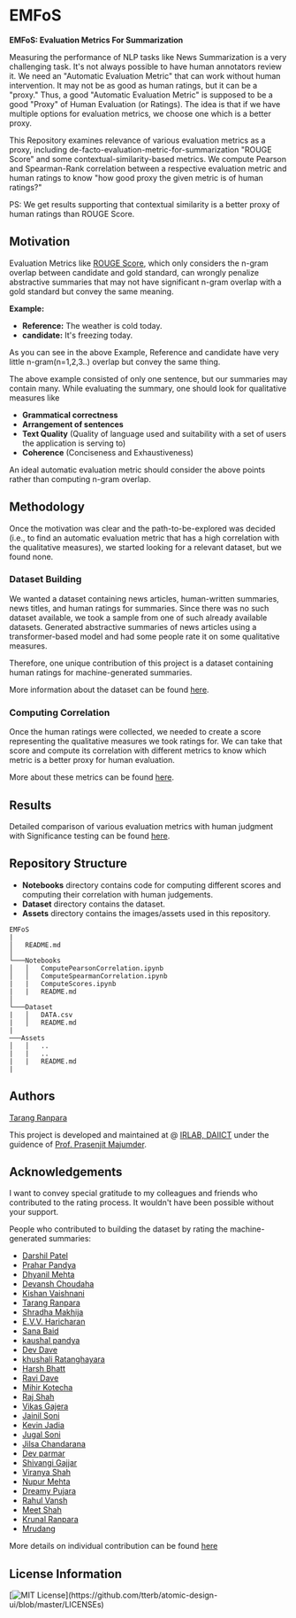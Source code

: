 
# EMFoS

**EMFoS: Evaluation Metrics For Summarization** 

Measuring the performance of NLP tasks like News Summarization is a very challenging task. It's not always possible to have human annotators review it. We need an "Automatic Evaluation Metric" that can work without human intervention. It may not be as good as human ratings, but it can be a "proxy." Thus, a good "Automatic Evaluation Metric" is supposed to be a good "Proxy" of Human Evaluation (or Ratings). The idea is that if we have multiple options for evaluation metrics, we choose one which is a better proxy.

This Repository examines relevance of various evaluation metrics as a proxy, including de-facto-evaluation-metric-for-summarization "ROUGE Score" and some contextual-similarity-based metrics. We compute Pearson and Spearman-Rank correlation between a respective evaluation metric and human ratings to know "how good proxy the given metric is of human ratings?"

PS: We get results supporting that contextual similarity is a better proxy of human ratings than ROUGE Score.

## Motivation

Evaluation Metrics like [ROUGE Score](https://aclanthology.org/W04-1013/), which only considers the n-gram overlap between candidate and gold standard, can wrongly penalize abstractive summaries that may not have significant n-gram overlap with a gold standard but convey the same meaning.

**Example:** 

- **Reference:** The weather is cold today.
- **candidate:** It's freezing today. 

As you can see in the above Example, Reference and candidate have very little n-gram(n=1,2,3..) overlap but convey the same thing. 

The above example consisted of only one sentence, but our summaries may contain many. While evaluating the summary, one should look for qualitative measures like 
- **Grammatical correctness** 
- **Arrangement of sentences** 
- **Text Quality** (Quality of language used and suitability with a set of users the application is serving to)
- **Coherence** (Conciseness and Exhaustiveness)

An ideal automatic evaluation metric should consider the above points rather than computing n-gram overlap.   


## Methodology

Once the motivation was clear and the path-to-be-explored was decided (i.e., to find an automatic evaluation metric that has a high correlation with the qualitative measures), we started looking for a relevant dataset, but we found none. 

### Dataset Building

We wanted a dataset containing news articles, human-written summaries, news titles, and human ratings for summaries. Since there was no such dataset available, we took a sample from one of such already available datasets. Generated abstractive summaries of news articles using a transformer-based model and had some people rate it on some qualitative measures. 

Therefore, one unique contribution of this project is a dataset containing human ratings for machine-generated summaries. 

More information about the dataset can be found [here](https://github.com/TarangRanpara/EMFoS/blob/main/Dataset/README.md). 
        

### Computing Correlation

Once the human ratings were collected, we needed to create a score representing the qualitative measures we took ratings for. We can take that score and compute its correlation with different metrics to know which metric is a better proxy for human evaluation.      

More about these metrics can be found [here](/Notebooks/README.md). 

## Results 

Detailed comparison of various evaluation metrics with human judgment with Significance testing can be found [here](https://docs.google.com/spreadsheets/d/1FdVI9LMi-UzOSfdZsdJBWsNYFlnYwAIJBZ5JVgewgvo/edit?usp=sharing). 

## Repository Structure

- **Notebooks** directory contains code for computing different scores and computing their correlation with human judgements.
- **Dataset** directory contains the dataset. 
- **Assets** directory contains the images/assets used in this repository.    

```
EMFoS
|
│   README.md  
│
└───Notebooks 
│   │   ComputePearsonCorrelation.ipynb
│   │   ComputeSpearmanCorrelation.ipynb
|   |   ComputeScores.ipynb
|   |   README.md
│   
└───Dataset
|   │   DATA.csv
|   │   README.md
|
───Assets  
│   │   ..
|   |   ..
|   |   README.md
|
```

## Authors

[Tarang Ranpara](https://in.linkedin.com/in/tarangranpara)

This project is developed and maintained at @ [IRLAB, DAIICT](http://irlab.daiict.ac.in/) under the guidence of [Prof. Prasenjit Majumder](https://in.linkedin.com/in/prasenjit-majumder-15a74720).  

## Acknowledgements

I want to convey special gratitude to my colleagues and friends who contributed to the rating process. It wouldn't have been possible without your support.  

People who contributed to building the dataset by rating the machine-generated summaries:
 - [Darshil Patel]()
 - [Prahar Pandya]()
 - [Dhyanil Mehta]()
 - [Devansh Choudaha]()
 - [Kishan Vaishnani]()
 - [Tarang Ranpara]()
 - [Shradha Makhija]()
 - [E.V.V. Haricharan]()
 - [Sana Baid]()
 - [kaushal pandya]()
 - [Dev Dave]()
 - [khushali Ratanghayara]()
 - [Harsh Bhatt]()
 - [Ravi Dave]()
 - [Mihir Kotecha]()
 - [Raj Shah]()
 - [Vikas Gajera]()
 - [Jainil Soni]()
 - [Kevin Jadia]()
 - [Jugal Soni]()
 - [Jilsa Chandarana]() 
 - [Dev parmar]()
 - [Shivangi Gajjar]()
 - [Viranya Shah]()
 - [Nupur Mehta]()
 - [Dreamy Pujara]()
 - [Rahul Vansh]()
 - [Meet Shah]()
 - [Krunal Ranpara]()
 - [Mrudang]() 

More details on individual contribution can be found [here](/Dataset/README.md)


## License Information

[![MIT License](https://img.shields.io/apm/l/atomic-design-ui.svg?)](https://github.com/tterb/atomic-design-ui/blob/master/LICENSEs)

